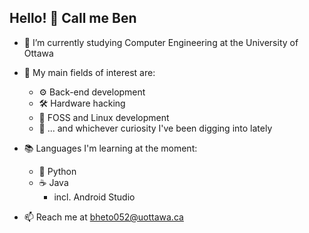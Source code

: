 ## Hello! 👋 Call me Ben
- 🏫 I’m currently studying Computer Engineering at the University of Ottawa
- 🔎 My main fields of interest are:
  
  - ⚙️ Back-end development
  - 🛠️ Hardware hacking
  - 🐧 FOSS and Linux development
  - 🔬 ... and whichever curiosity I've been digging into lately
  
- 📚 Languages I'm learning at the moment:

  - 🐍 Python
  - ☕ Java
    - incl. Android Studio

- 📫 Reach me at bheto052@uottawa.ca
